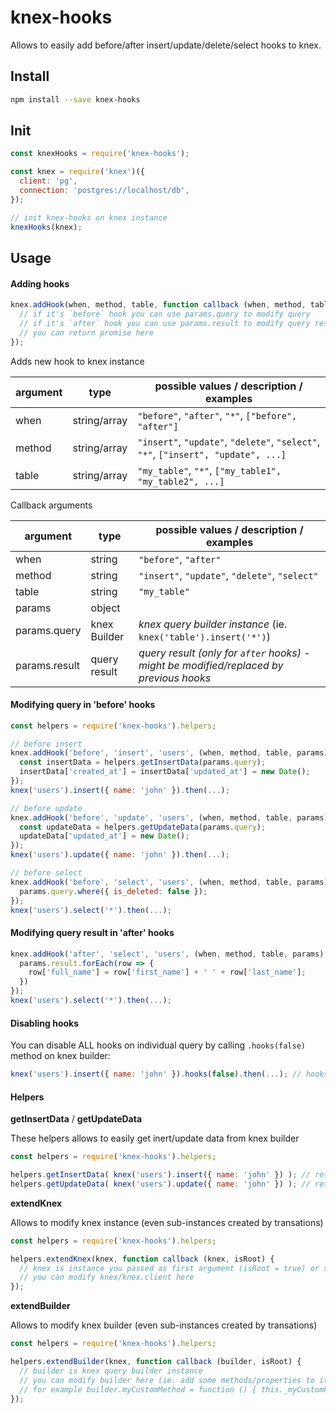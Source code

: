 
# knex-hooks

Allows to easily add before/after insert/update/delete/select hooks to knex.

## Install

```sh
npm install --save knex-hooks
```

## Init

```js
const knexHooks = require('knex-hooks');

const knex = require('knex')({
  client: 'pg',
  connection: 'postgres://localhost/db',
});

// init knex-hooks on knex instance
knexHooks(knex);
```

## Usage

#### Adding hooks

```js
knex.addHook(when, method, table, function callback (when, method, table, params) {
  // if it's `before` hook you can use params.query to modify query
  // if it's `after` hook you can use params.result to modify query result by either modifying it or assigning your custom response to params.result
  // you can return promise here
});
```

Adds new hook to knex instance

| argument | type                 | possible values / description / examples
|----------|----------------------|-----------------------
| when     | string/array<string> | `"before"`, `"after"`, `"*"`, `["before", "after"]`
| method   | string/array<string> | `"insert"`, `"update"`, `"delete"`, `"select"`, `"*"`, `["insert", "update", ...]`
| table    | string/array<string> | `"my_table"`, `"*"`, `["my_table1", "my_table2", ...]`

Callback arguments

| argument      | type         | possible values / description / examples
|---------------|--------------|-----------------------
| when          | string       | `"before"`, `"after"`
| method        | string       | `"insert"`, `"update"`, `"delete"`, `"select"`
| table         | string       | `"my_table"`
| params        | object       |
| params.query  | knex Builder | *knex query builder instance* (ie. `knex('table').insert('*')`)
| params.result | query result | *query result (only for `after` hooks) - might be modified/replaced by previous hooks*

#### Modifying query in 'before' hooks

```js
const helpers = require('knex-hooks').helpers;

// before insert
knex.addHook('before', 'insert', 'users', (when, method, table, params) => {
  const insertData = helpers.getInsertData(params.query);
  insertData['created_at'] = insertData['updated_at'] = new Date();
});
knex('users').insert({ name: 'john' }).then(...);

// before update
knex.addHook('before', 'update', 'users', (when, method, table, params) => {
  const updateData = helpers.getUpdateData(params.query);
  updateData['updated_at'] = new Date();
});
knex('users').update({ name: 'john' }).then(...);

// before select
knex.addHook('before', 'select', 'users', (when, method, table, params) => {
  params.query.where({ is_deleted: false });
});
knex('users').select('*').then(...);
```

#### Modifying query result in 'after' hooks

```js
knex.addHook('after', 'select', 'users', (when, method, table, params) => {
  params.result.forEach(row => {
    row['full_name'] = row['first_name'] + ' ' + row['last_name'];
  })
});
knex('users').select('*').then(...);
```

#### Disabling hooks

You can disable ALL hooks on individual query by calling `.hooks(false)` method on knex builder:

```js
knex('users').insert({ name: 'john' }).hooks(false).then(...); // hooks won't run for this query
```

#### Helpers

**getInsertData** / **getUpdateData**

These helpers allows to easily get inert/update data from knex builder

```js
const helpers = require('knex-hooks').helpers;

helpers.getInsertData( knex('users').insert({ name: 'john' }) ); // returns { name: 'john' }
helpers.getUpdateData( knex('users').update({ name: 'john' }) ); // returns { name: 'john' }
```

**extendKnex**

Allows to modify knex instance (even sub-instances created by transations)

```js
const helpers = require('knex-hooks').helpers;

helpers.extendKnex(knex, function callback (knex, isRoot) {
  // knex is instance you passed as first argument (isRoot = true) or transaction-specific instance (isRoot = false)
  // you can modify knex/knex.client here
});
```

**extendBuilder**

Allows to modify knex builder (even sub-instances created by transations)

```js
const helpers = require('knex-hooks').helpers;

helpers.extendBuilder(knex, function callback (builder, isRoot) {
  // builder is knex query builder instance
  // you can modify builder here (ie. add some methods/properties to it)
  // for example builder.myCustomMethod = function () { this._myCustomFlag = true; };
});
```
